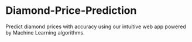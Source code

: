 # Diamond-Price-Prediction
Predict diamond prices with accuracy using our intuitive web app powered by Machine Learning algorithms.
